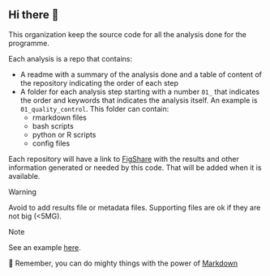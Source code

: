 ## Hi there 👋

This organization keep the source code for all the analysis done for the programme.

Each analysis is a repo that contains:

- A readme with a summary of the analysis done and a table of content of the repository indicating the order of each step
- A folder for each analysis step starting with a number `01_` that indicates the order and keywords that indicates the analysis itself. An example is `01_quality_control`. This folder can contain:
  - rmarkdown files
  - bash scripts
  - python or R scripts
  - config files

Each repository will have a link to [FigShare](https://figshare.com) with the results and other information generated or needed by this code. That will be added when it is available. 

> [!WARNING]
> Avoid to add results file or metadata files. Supporting files are ok if they are not big (<5MG). 

> [!NOTE]
> See an example [here](https://github.com/Age-Related-SkinSC-Deficiency/ksander_shirahama_rnaseq_mouse_cornea_hbc04967).
<!--

**Here are some ideas to get you started:**

🙋‍♀️ A short introduction - what is your organization all about?
🌈 Contribution guidelines - how can the community get involved?
👩‍💻 Useful resources - where can the community find your docs? Is there anything else the community should know?
🍿 Fun facts - what does your team eat for breakfast?
-->
🧙 Remember, you can do mighty things with the power of [Markdown](https://docs.github.com/github/writing-on-github/getting-started-with-writing-and-formatting-on-github/basic-writing-and-formatting-syntax)

